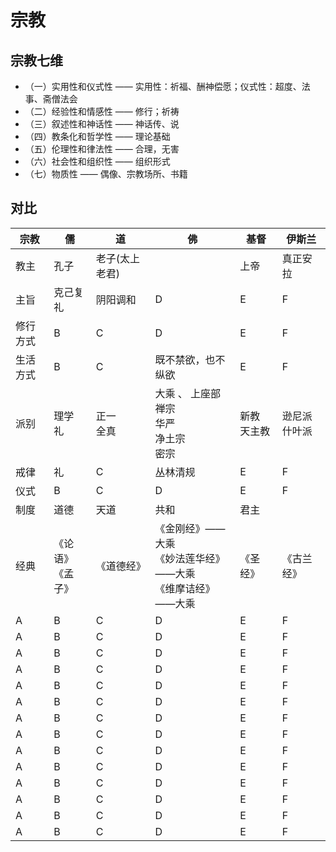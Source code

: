 # 宗教

## 宗教七维

* （一）实用性和仪式性 —— 实用性：祈福、酬神偿愿；仪式性：超度、法事、斋僧法会
* （二）经验性和情感性 —— 修行；祈祷
* （三）叙述性和神话性 —— 神话传、说
* （四）教条化和哲学性 —— 理论基础
* （五）伦理性和律法性 —— 合理，无害
* （六）社会性和组织性 —— 组织形式
* （七）物质性 —— 偶像、宗教场所、书籍

## 对比

| 宗教 | 儒 | 道 | 佛 | 基督 | 伊斯兰 |
| ---- | ---- | ---- | ---- | ---- |---- |
| 教主 | 孔子 | 老子(太上老君) |  | 上帝 | 真正安拉 |
| 主旨 | 克己复礼 | 阴阳调和 | D | E | F |
| 修行方式 | B | C | D | E | F |
| 生活方式 | B | C | 既不禁欲，也不纵欲 | E | F |
| 派别 | 理学 <br> 礼 | 正一 <br> 全真 | 大乘 、 上座部 <br> 禅宗 <br> 华严 <br> 净土宗 <br> 密宗 | 新教 <br> 天主教 | 逊尼派 <br> 什叶派 |
| 戒律 | 礼 | C | 丛林清规 | E | F |
| 仪式 | B | C | D | E | F |
| 制度 | 道德 | 天道 | 共和 | 君主 |  |
| 经典 | 《论语》<br>《孟子》 | 《道德经》 | 《金刚经》——大乘<br>《妙法莲华经》——大乘<br>《维摩诘经》——大乘 | 《圣经》 | 《古兰经》 |
| A | B | C | D | E | F |
| A | B | C | D | E | F |
| A | B | C | D | E | F |
| A | B | C | D | E | F |
| A | B | C | D | E | F |
| A | B | C | D | E | F |
| A | B | C | D | E | F |
| A | B | C | D | E | F |
| A | B | C | D | E | F |
| A | B | C | D | E | F |
| A | B | C | D | E | F |
| A | B | C | D | E | F |
| A | B | C | D | E | F |
| A | B | C | D | E | F |
